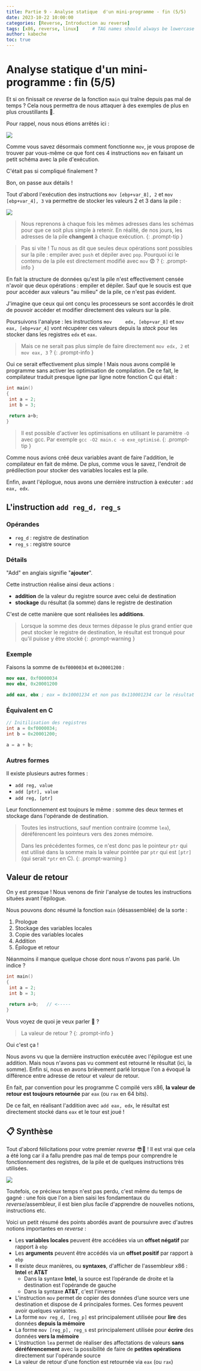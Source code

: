 ```yaml
---
title: Partie 9 - Analyse statique  d'un mini-programme - fin (5/5)
date: 2023-10-22 10:00:00
categories: [Reverse, Introduction au reverse]
tags: [x86, reverse, linux]     # TAG names should always be lowercase
author: kabeche
toc: true
---
```


# Analyse statique d'un mini-programme : fin (5/5)

Et si on finissait ce *reverse* de la fonction `main` qui traîne depuis pas mal de temps ? Cela nous permettra de nous attaquer à des exemples de plus en plus croustillants 👀.

Pour rappel, nous nous étions arrêtés ici :

![](/assets/images/introduction_au_reverse/main_last_time.png)

Comme vous savez désormais comment fonctionne `mov`, je vous propose de trouver par vous-même ce que font ces 4 instructions `mov` en faisant un petit schéma avec la pile d'exécution. 

C'était pas si compliqué finalement ?

Bon, on passe aux détails !

Tout d'abord l'exécution des instructions `mov [ebp+var_8], 2` et `mov [ebp+var_4], 3` va permettre de stocker les valeurs 2 et 3 dans la pile :

![](/assets/images/introduction_au_reverse/vars_loaded_bis.png)

> Nous reprenons à chaque fois les mêmes adresses dans les schémas pour que ce soit plus simple à retenir. En réalité, de nos jours, les adresses de la pile **changent** à chaque exécution.
{: .prompt-tip }

> Pas si vite ! Tu nous as dit que seules deux opérations sont possibles sur la pile : empiler avec `push` et dépiler avec `pop`. Pourquoi ici le contenu de la pile est directement modifié avec `mov` 😨 ? 
{: .prompt-info }

En fait la structure de données qu'est la pile n'est effectivement censée n'avoir que deux opérations : empiler et dépiler. Sauf que le soucis est que pour accéder aux valeurs "au milieu" de la pile, ce n'est pas évident.

J'imagine que ceux qui ont conçu les processeurs se sont accordés le droit de pouvoir accéder et modifier directement des valeurs sur la pile.

Poursuivons l'analyse : les instructions `mov     edx, [ebp+var_8]` et `mov     eax, [ebp+var_4]` vont récupérer ces valeurs depuis la *stack* pour les stocker dans les registres `edx` et `eax`.

> Mais ce ne serait pas plus simple de faire directement `mov edx, 2` et `mov eax, 3` ?
{: .prompt-info }

Oui ce serait effectivement plus simple ! Mais nous avons compilé le programme sans activer les optimisation de compilation. De ce fait, le compilateur traduit presque ligne par ligne notre fonction C qui était :  

```cpp
int main()  
{  
 int a = 2;  
 int b = 3;  
  
 return a+b;  
}
```

> Il est possible d'activer les optimisations en utilisant le paramètre `-O` avec gcc. Par exemple `gcc -O2 main.c -o exe_optimisé`.
{: .prompt-tip }

Comme nous avions créé deux variables avant de faire l'addition, le compilateur en fait de même. De plus, comme vous le savez, l'endroit de prédilection pour stocker des variables locales est la pile.

Enfin, avant l'épilogue, nous avons une dernière instruction à exécuter : `add eax, edx`.
## L'instruction `add reg_d, reg_s`

### Opérandes 
- `reg_d` : registre de destination
- `reg_s` : registre source

### Détails 

"Add" en anglais signifie "**ajouter**".

Cette instruction réalise ainsi deux actions : 
- **addition** de la valeur du registre source avec celui de destination
- **stockage** du résultat (la somme) dans le registre de destination

C'est de cette manière que sont réalisées les **additions**.

> Lorsque la somme des deux termes dépasse le plus grand entier que peut stocker le registre de destination, le résultat est tronqué pour qu'il puisse y être stocké
{: .prompt-warning }

### Exemple

Faisons la somme de `0xf0000034` et `0x20001200` :

```nasm
mov eax, 0xf0000034
mov ebx, 0x20001200

add eax, ebx ; eax = 0x10001234 et non pas 0x110001234 car le résultat est tronqué aux 32 bits de poids faible
```

### Équivalent en C

```cpp
// Initilisation des registres
int a = 0xf0000034; 
int b = 0x20001200; 

a = a + b;
```

### Autres formes

Il existe plusieurs autres formes :
- `add reg, value` 
- `add [ptr], value`
- `add reg, [ptr]`

Leur fonctionnement est toujours le même : somme des deux termes et stockage dans l'opérande de destination. 

> Toutes les instructions, sauf mention contraire (comme `lea`), déréférencent les pointeurs vers des zones mémoire.
> 
> Dans les précédentes formes, ce n'est donc pas le pointeur `ptr` qui est utilisé dans la somme mais la valeur pointée par `ptr` qui est `[ptr]` (qui serait `*ptr` en C). 
{: .prompt-warning }

## Valeur de retour

On y est presque ! Nous venons de finir l'analyse de toutes les instructions situées avant l'épilogue.

Nous pouvons donc résumé la fonction `main` (désassemblée) de la sorte :

1. Prologue
2. Stockage des variables locales
3. Copie des variables locales
4. Addition
5. Épilogue et retour

Néanmoins il manque quelque chose dont nous n'avons pas parlé. Un indice ?

```cpp
int main()  
{  
 int a = 2;  
 int b = 3;  
  
 return a+b;   // <-----
}
```

Vous voyez de quoi je veux parler 🤔 ?

> La valeur de retour ?
{: .prompt-info }

Oui c'est ça ! 

Nous avons vu que la dernière instruction exécutée avec l'épilogue est une addition. Mais nous n'avons pas vu comment est retourné le résultat (ici, la somme). Enfin si, nous en avons brièvement parlé lorsque l'on a évoqué la différence entre adresse de retour et valeur de retour.

En fait, par convention pour les programme C compilé vers x86, **la valeur de retour est toujours retournée** par `eax` (ou `rax` en 64 bits).

De ce fait, en réalisant l'addition avec `add eax, edx`, le résultat est directement stocké dans `eax` et le tour est joué !

## 📋 Synthèse

Tout d'abord félicitations pour votre premier *reverse* 😎🥳 ! Il est vrai que cela a été long car il a fallu prendre pas mal de temps pour comprendre le fonctionnement des registres, de la pile et de quelques instructions très utilisées. 

![](/assets/images/introduction_au_reverse/meme_bob.png)

Toutefois, ce précieux temps n'est pas perdu, c'est même du temps de gagné : une fois que l'on a bien saisi les fondamentaux du *reverse*/assembleur, il est bien plus facile d'apprendre de nouvelles notions, instructions etc. 

Voici un petit résumé des points abordés avant de poursuivre avec d'autres notions importantes en *reverse* :

- Les **variables locales** peuvent être accédées via un **offset négatif** par rapport à `ebp`
- Les **arguments** peuvent être accédés via un **offset positif** par rapport à `ebp`
- Il existe deux manières, ou **syntaxes**, d'afficher de l'assembleur x86 : **Intel** et **AT&T**
	- Dans la syntaxe **Intel**, la source est l’opérande de droite et la destination est l'opérande de gauche
	- Dans la syntaxe **AT&T**, c'est l'inverse
- L'instruction `mov` permet de copier des données d’une source vers une destination et dispose de 4 principales formes. Ces formes peuvent avoir quelques variantes.
- La forme `mov reg_d, [reg_p]` est principalement utilisée pour **lire** des données **depuis la mémoire**
- La forme `mov [reg_p], reg_s` est principalement utilisée pour **écrire** des données **vers la mémoire**
- L'instruction `lea` permet de réaliser des affectations de valeurs **sans déréférencement** avec la possibilité de faire de **petites opérations** directement sur l'opérande source 
- La valeur de retour d'une fonction est retournée via `eax` (ou `rax`) 